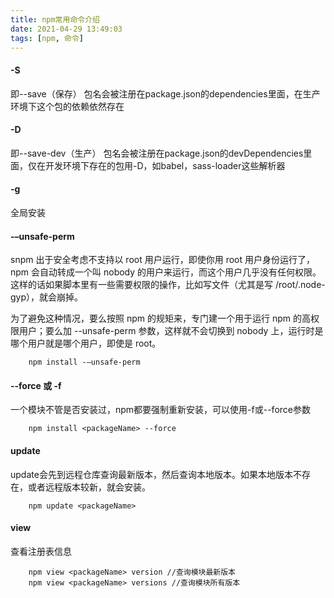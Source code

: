 ```yaml
---
title: npm常用命令介绍
date: 2021-04-29 13:49:03
tags: [npm, 命令]
---
```

#### -S
即--save（保存）
包名会被注册在package.json的dependencies里面，在生产环境下这个包的依赖依然存在

#### -D
即--save-dev（生产）
包名会被注册在package.json的devDependencies里面，仅在开发环境下存在的包用-D，如babel，sass-loader这些解析器

#### -g
全局安装

#### -–unsafe-perm
snpm 出于安全考虑不支持以 root 用户运行，即使你用 root 用户身份运行了，npm 会自动转成一个叫 nobody 的用户来运行，而这个用户几乎没有任何权限。这样的话如果脚本里有一些需要权限的操作，比如写文件（尤其是写 /root/.node-gyp），就会崩掉。

为了避免这种情况，要么按照 npm 的规矩来，专门建一个用于运行 npm 的高权限用户；要么加 --unsafe-perm 参数，这样就不会切换到 nobody 上，运行时是哪个用户就是哪个用户，即使是 root。
```
	npm install -–unsafe-perm
```

#### --force 或 -f
一个模块不管是否安装过，npm都要强制重新安装，可以使用-f或--force参数
```
	npm install <packageName> --force
```

#### update
update会先到远程仓库查询最新版本，然后查询本地版本。如果本地版本不存在，或者远程版本较新，就会安装。
```
	npm update <packageName>
```

#### view
查看注册表信息
```
	npm view <packageName> version //查询模块最新版本
	npm view <packageName> versions //查询模块所有版本
```
